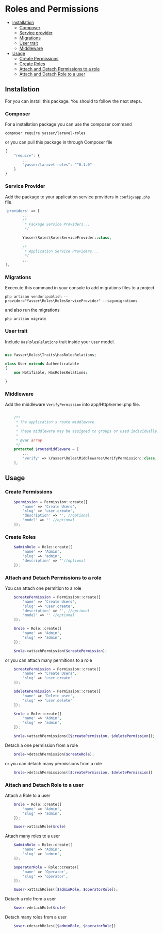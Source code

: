 # Roles and Permissions

- [Installation](#installation)
	- [Composer](#composer)
	- [Service provider](#service-provider)
	- [Migrations](#migrations)
	- [User trait](#user-trait)
	- [Middleware](#middleware)
- [Usage](#usage)
	- [Create Permissions](#create-permissions)
	- [Create Roles](#create-roles)
	- [Attach and Detach Permissions to a role](#attach-and-detach-permissions-to-a-role)
	- [Attach and Detach Role to a user](#attach-and-detach-role-to-a-user)



## Installation

For you can install this package. You should to follow the next steps.

	
### Composer

For a installation package you can use the composer command 

	composer require yasser/laravel-roles

or you can pull this package in through Composer file

```js
{
	"require": {
		...
		"yasser/laravel-roles": "^0.1.0"
	}
}
```

### Service Provider

Add the package to your application service providers in `config/app.php` file.

```php
'providers' => [
		...
		/*
         * Package Service Providers...
         */

        Yasser\Roles\RolesServiceProvider::class,
		
		/*
         * Application Service Providers...
         */
        ...
],

```

### Migrations

Excecute this command in your console to add migrations files to a project

	php artisan vendor:publish --provider="Yasser\Roles\RolesServiceProvider" --tag=migrations

and also run the migrations

	php aritsan migrate

### User trait

Include `HasRolesRelations` trait inside your `User` model.

```php

use Yasser\Roles\Traits\HasRolesRelations;

class User extends Authenticatable
{
    use Notifiable, HasRolesRelations;

}
```

### Middleware

Add the middleware `VerifyPermission` into app/Http/kernel.php file.

```php

    /**
     * The application's route middleware.
     *
     * These middleware may be assigned to groups or used individually.
     *
     * @var array
     */
    protected $routeMiddleware = [
    	...
		'verify' => \Yasser\Roles\Middlewares\VerifyPermission::class,
    ],

```

## Usage

### Create Permissions

```php
	$permission = Permission::create([
        'name' => 'Create Users',
        'slug' => 'user.create',
        'description' => '', //optional
        'model' => '' //optional
    ]);
```

### Create Roles

```php
	$adminRole = Role::create([
        'name' => 'Admin',
        'slug' => 'admin',
        'description' => ''//optional
    ]);
```

### Attach and Detach Permissions to a role

You can attach one permition to a role 

```php
	$createPermission = Permission::create([
        'name' => 'Create Users',
        'slug' => 'user.create',
        'description' => '', //optional
        'model' => '' //optional
    ]);

    $role = Role::create([
        'name' => 'Admin',
        'slug' => 'admin',
    ]);

    $role->attachPermission($createPermission);
```

or you can attach many permitions to a role

```php
	$createPermission = Permission::create([
        'name' => 'Create Users',
        'slug' => 'user.create'
    ]);

	$deletePermission = Permission::create([
        'name' => 'Delete user',
        'slug' => 'user.delete'
    ]);

    $role = Role::create([
        'name' => 'Admin',
        'slug' => 'admin',
    ]);

    $role->attachPermissions([$createPermission, $deletePermission]);
```

Detach a one permission from a role

```php
	$role->detachPermission($createRole);
```

or you can detach many permissions from a role

```php
	$role->detachPermissions([$createPermission, $deletePermission])
```

### Attach and Detach Role to a user

Attach a Role to a user

```php
	$role = Role::create([
        'name' => 'Admin',
        'slug' => 'admin',
    ]);

    $user->attachRole($role)
```

Attach many roles to a user

```php
	$adminRole = Role::create([
        'name' => 'Admin',
        'slug' => 'admin',
    ]);

    $operatorRole = Role::create([
        'name' => 'Operator',
        'slug' => 'operator',
    ]);

    $user->attachRoles([$adminRole, $operatorRole]);
```

Detach a role from a user

```php
	$user->detachRole($role)
```

Detach many roles from a user

```php
	$user->detachRoles([$adminRole, $operatorRole])
```